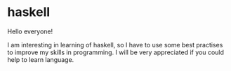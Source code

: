 # haskell
Hello everyone!

I am interesting in learning of haskell, so I have to use some best practises to improve my skills in programming. 
I will be very appreciated if you could help to learn language.
